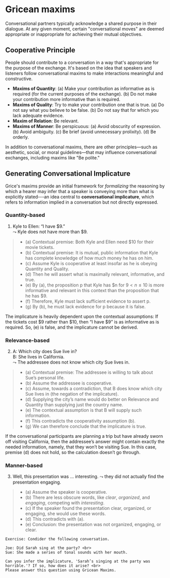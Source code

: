 # Gricean maxims

Conversational partners typically acknowledge a shared purpose in their dialogue. At any given moment, certain "conversational moves" are deemed appropriate or inappropriate for achieving their mutual objectives.

## Cooperative Principle
People should contribute to a conversation in a way that's appropriate for the purpose of the exchange. It's based on the idea that speakers and listeners follow conversational maxims to make interactions meaningful and constructive.

- **Maxims of Quantity**: (a) Make your contribution as informative as is required (for the current purposes of the
exchange). (b) Do not make your contribution more informative than is required.
- **Maxims of Quality**: Try to make your contribution one that is true. (a) Do not say what you believe to be false. (b) Do not say that for which you lack adequate evidence.
- **Maxim of Relation**: Be relevant.
- **Maxims of Manner**: Be perspicuous: (a) Avoid obscurity of expression. (b) Avoid ambiguity. (c) Be brief (avoid unnecessary prolixity). (d) Be orderly.

In addition to conversational maxims, there are other principles—such as aesthetic, social, or moral guidelines—that may influence conversational exchanges, including maxims like "Be polite."

## Generating Conversational Implicature

Grice's maxims provide an initial framework for *formalizing* the reasoning by which a hearer may infer that a speaker is conveying more than what is explicitly stated---an idea central to **conversational implicature**, which refers to information implied in a conversation but not directly expressed.

### Quantity-based

1. Kyle to Ellen: “I have $9.” <br>
   $\leadsto$ Kyle does not have more than $9. 

> - (a) Contextual premise: Both Kyle and Ellen need $10 for their movie tickets. <br>
> - (b) Contextual premise: It is mutual, public information that Kyle has complete knowledge of how much money he has on him.<br>
> - (c) Assume Kyle is cooperative at least insofar as he is obeying Quantity and Quality. <br>
> - (d) Then he will assert what is maximally relevant, informative, and true.<br>
> - (e) By (a), the proposition p that Kyle has $n for $9 < n \le 10$ is more informative and relevant in this context than the proposition that he has $9.<br>
> - (f) Therefore, Kyle must lack sufficient evidence to assert p.<br>
> - (g) By (b), he must lack evidence for p because it is false.

The implicature is heavily dependent upon the contextual assumptions: If the tickets cost $9 rather than $10, then “I have $9” is as informative as is required. So, (e) is false, and the implicature cannot be derived.

### Relevance-based

2. A: Which city does Sue live in? <br>
   B: She lives in California. <br>
   $\leadsto$ The addressee does not know which city Sue lives in.
 
> - (a) Contextual premise: The addressee is willing to talk about Sue’s personal life.
> - (b) Assume the addressee is cooperative.
> - (c) Assume, towards a contradiction, that B does know which city Sue lives in (the negation of the implicature).
> - (d) Supplying the city’s name would do better on Relevance and Quantity than supplying just the country name.
> - (e) The contextual assumption is that B will supply such information.
> - (f) This contradicts the cooperativity assumption (b).
> - (g) We can therefore conclude that the implicature is true.

If the conversational participants are planning a trip but have already sworn off visiting California, then the addressee’s answer might contain exactly the needed information, namely, that they won’t be visiting Sue. In this case, premise (d) does not hold, so the calculation doesn’t go through.

### Manner-based

3. Well, this presentation was ... interesting.
   $\leadsto$ they did not actually find the presentation engaging.
 
> - (a) Assume the speaker is cooperative.
> - (b) There are less obscure words, like *clear*, *organized*, and *engaging*, competing with *interesting*.
> - (c) If the speaker found the presentation clear, organized, or engaging, she would use these words.
> - (d) This contradicts with (a).
> - (e) Conclusion: the presentation was not organized, engaging, or clear. 

```
Exercise: Condider the following conversation.

Joe: Did Sarah sing at the party? <br>
Sue: She made a series of tonal sounds with her mouth.

Can you infer the implicature, 'Sarah’s singing at the party was horrible.'? If so, how does it arise? <br>
Please answer this question using Gricean Maxims.
```

